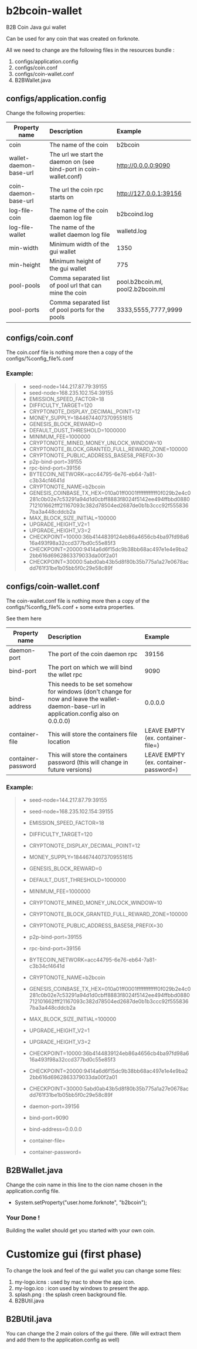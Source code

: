 # b2bcoin-wallet
B2B Coin Java gui wallet

Can be used for any coin that was created on forknote.

All we need to change are the following files in the resources bundle :

1. configs/application.config
2. configs/coin.conf
3. configs/coin-wallet.conf
4. B2BWallet.java

## configs/application.config
  
Change the following properties:

| Property name | Description   | Example  |
| ------------- |:-------------|:--------|
| coin      | The name of the coin | b2bcoin    |
| wallet-daemon-base-url | The url we start the daemon on (see bind-port in coin-wallet.conf) | http://0.0.0.0:9090 |
| coin-daemon-base-url | The url the coin rpc starts on | http://127.0.0.1:39156 |
| log-file-coin | The name of the coin daemon log file | b2bcoind.log |
| log-file-wallet | The name of the wallet daemon log file | walletd.log |
| min-width | Minimum width of the gui wallet | 1350 |
| min-height | Minimum height of the gui wallet | 775 |
| pool-pools | Comma separated list of pool url that can mine the coin | pool.b2bcoin.ml, pool2.b2bcoin.ml |
| pool-ports | Comma separated list of pool ports for the pools | 3333,5555,7777,9999 |

## configs/coin.conf

The coin.conf file is nothing more then a copy of the configs/%config_file%.conf

### Example:

> * seed-node=144.217.87.79:39155
> * seed-node=168.235.102.154:39155
> * EMISSION_SPEED_FACTOR=18
> * DIFFICULTY_TARGET=120
> * CRYPTONOTE_DISPLAY_DECIMAL_POINT=12
> * MONEY_SUPPLY=18446744073709551615
> * GENESIS_BLOCK_REWARD=0
> * DEFAULT_DUST_THRESHOLD=1000000
> * MINIMUM_FEE=1000000
> * CRYPTONOTE_MINED_MONEY_UNLOCK_WINDOW=10
> * CRYPTONOTE_BLOCK_GRANTED_FULL_REWARD_ZONE=100000
> * CRYPTONOTE_PUBLIC_ADDRESS_BASE58_PREFIX=30
> * p2p-bind-port=39155
> * rpc-bind-port=39156
> * BYTECOIN_NETWORK=acc44795-6e76-eb64-7a81-c3b34cf4641d
> * CRYPTONOTE_NAME=b2bcoin
> * GENESIS_COINBASE_TX_HEX=010a01ff0001ffffffffffff0f029b2e4c0281c0b02e7c53291a94d1d0cbff8883f8024f5142ee494ffbbd0880712101662fff21167093c382d78504ed2687de0b1b3ccc92f5558367ba3a448cddcb2a
> * MAX_BLOCK_SIZE_INITIAL=100000
> * UPGRADE_HEIGHT_V2=1
> * UPGRADE_HEIGHT_V3=2
> * CHECKPOINT=10000:36b4144839124eb86a4656cb4ba97fd98a616a493f98a32ccd377bd0c55e85f3
> * CHECKPOINT=20000:9414a6d6f15dc9b38bb68ac497e1e4e9ba22bb616d6962863379033da00f2a01
> * CHECKPOINT=30000:5abd0ab43b5d8f80b35b775a1a27e0678acdd761f31be1b05bb5f0c29e58c89f

## configs/coin-wallet.conf

The coin-wallet.conf file is nothing more then a copy of the configs/%config_file%.conf + some extra properties.

See them here

| Property name | Description   | Example  |
| ------------- |:-------------|:--------|
| daemon-port  | The port of the coin daemon rpc | 39156 |
| bind-port | The port on which we will bind the wllet rpc | 9090 |
| bind-address | This needs to be set somehow for windows (don't change for now and leave the wallet-daemon-base-url in application.config also on 0.0.0.0) | 0.0.0.0 |
| container-file | This will store the containers file location | LEAVE EMPTY (ex. container-file=) |
| container-password | This will store the containers password (this will change in future versions) | LEAVE EMPTY (ex. container-password=) |

### Example:

> * seed-node=144.217.87.79:39155
> * seed-node=168.235.102.154:39155
> * EMISSION_SPEED_FACTOR=18
> * DIFFICULTY_TARGET=120
> * CRYPTONOTE_DISPLAY_DECIMAL_POINT=12
> * MONEY_SUPPLY=18446744073709551615
> * GENESIS_BLOCK_REWARD=0
> * DEFAULT_DUST_THRESHOLD=1000000
> * MINIMUM_FEE=1000000
> * CRYPTONOTE_MINED_MONEY_UNLOCK_WINDOW=10
> * CRYPTONOTE_BLOCK_GRANTED_FULL_REWARD_ZONE=100000
> * CRYPTONOTE_PUBLIC_ADDRESS_BASE58_PREFIX=30
> * p2p-bind-port=39155
> * rpc-bind-port=39156
> * BYTECOIN_NETWORK=acc44795-6e76-eb64-7a81-c3b34cf4641d
> * CRYPTONOTE_NAME=b2bcoin
> * GENESIS_COINBASE_TX_HEX=010a01ff0001ffffffffffff0f029b2e4c0281c0b02e7c53291a94d1d0cbff8883f8024f5142ee494ffbbd0880712101662fff21167093c382d78504ed2687de0b1b3ccc92f5558367ba3a448cddcb2a
> * MAX_BLOCK_SIZE_INITIAL=100000
> * UPGRADE_HEIGHT_V2=1
> * UPGRADE_HEIGHT_V3=2
> * CHECKPOINT=10000:36b4144839124eb86a4656cb4ba97fd98a616a493f98a32ccd377bd0c55e85f3
> * CHECKPOINT=20000:9414a6d6f15dc9b38bb68ac497e1e4e9ba22bb616d6962863379033da00f2a01
> * CHECKPOINT=30000:5abd0ab43b5d8f80b35b775a1a27e0678acdd761f31be1b05bb5f0c29e58c89f
>
> * daemon-port=39156
> * bind-port=9090
> * bind-address=0.0.0.0
>
> * container-file=
> * container-password=

## B2BWallet.java

Change the coin name in this line to the cion name chosen in the application.config file. 

* System.setProperty("user.home.forknote", "b2bcoin");


### Your Done !
Building the wallet should get you started with your own coin.


# Customize gui (first phase)

To change the look and feel of the gui wallet you can change some files:

1. my-logo.icns : used by mac to show the app icon.
2. my-logo.ico : icon used by windows to present the app.
3. splash.png : the splash creen background file.
4. B2BUtil.java 

## B2BUtil.java

You can change the 2 main colors of the gui there. (We will extract them and add them to the application.config as well)